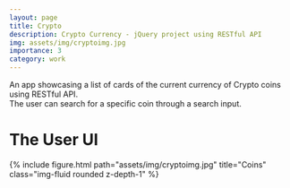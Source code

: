 ```yaml
---
layout: page
title: Crypto
description: Crypto Currency - jQuery project using RESTful API
img: assets/img/cryptoimg.jpg
importance: 3
category: work
---
```


<div class="row">

</div>
<div class="caption">
    An app showcasing a list of cards of the current currency of Crypto coins using RESTful API.
    <br>
    The user can search for a specific coin through a search input.
</div>
<div class="caption">
    <h1> The User UI </h1>
</div>
<div class="row">
    <div class="col-sm mt-3 mt-md-0">
        {% include figure.html path="assets/img/cryptoimg.jpg" title="Coins" class="img-fluid rounded z-depth-1" %}
    </div>

</div>